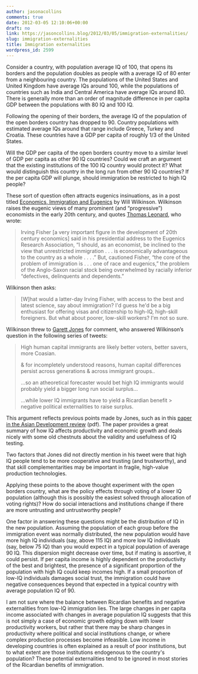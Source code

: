 ```yaml
---
author: jasonacollins
comments: true
date: 2012-03-05 12:10:06+00:00
draft: no
link: https://jasoncollins.blog/2012/03/05/immigration-externalities/
slug: immigration-externalities
title: Immigration externalities
wordpress_id: 2599
---
```


Consider a country, with population average IQ of 100, that opens its borders and the population doubles as people with a average IQ of 80 enter from a neighbouring country. The populations of the United States and United Kingdom have average IQs around 100, while the populations of countries such as India and Central America have average IQs around 80. There is generally more than an order of magnitude difference in per capita GDP between the populations with 80 IQ and 100 IQ.

Following the opening of their borders, the average IQ of the population of the open borders country has dropped to 90. Country populations with estimated average IQs around that range include Greece, Turkey and Croatia. These countries have a GDP per capita of roughly 1/3 of the United States.

Will the GDP per capita of the open borders country move to a similar level of GDP per capita as other 90 IQ countries? Could we craft an argument that the existing institutions of the 100 IQ country would protect it? What would distinguish this country in the long run from other 90 IQ countries? If the per capita GDP will plunge, should immigration be restricted to high IQ people?

These sort of question often attracts eugenics insinuations, as in a post titled [Economics, Immigration and Eugenics](http://bigthink.com/ideas/economics-immigration-and-eugenics) by Will Wilkinson. Wilkinson raises the eugenic views of many prominent (and “progressive”) economists in the early 20th century, and quotes [Thomas Leonard](http://www.princeton.edu/~tleonard/papers/retrospectives.pdf), who wrote:


<blockquote>Irving Fisher [a very important figure in the development of 20th century economics] said in his presidential address to the Eugenics Research Association, “I should, as an economist, be inclined to the view that unrestricted immigration . . . is economically advantageous to the country as a whole . . . .” But, cautioned Fisher, “the core of the problem of immigration is . . . one of race and eugenics,” the problem of the Anglo-Saxon racial stock being overwhelmed by racially inferior “defectives, delinquents and dependents.”</blockquote>


Wilkinson then asks:


<blockquote>[W]hat would a latter-day Irving Fisher, with access to the best and latest science, say about immigration? I'd guess he'd be a big enthusiast for offering visas and citizenship to high-IQ, high-skill foreigners. But what about poorer, low-skill workers? I'm not so sure.</blockquote>


Wilkinson threw to [Garett Jones](https://twitter.com/#!/GarettJones) for comment, who answered Wilkinson’s question in the following series of tweets:


<blockquote>High human capital immigrants are likely better voters, better savers, more Coasian.

& for incompletely understood reasons, human capital differences persist across generations & across immigrant groups..

...so an atheoretical forecaster would bet high IQ immigrants would probably yield a bigger long run social surplus...

...while lower IQ immigrants have to yield a Ricardian benefit > negative political externalities to raise surplus.</blockquote>


This argument reflects previous points made by Jones, such as in this [paper in the Asian Development review](http://mason.gmu.edu/~gjonesb/JonesADR) (pdf). The paper provides a great summary of how IQ affects productivity and economic growth and deals nicely with some old chestnuts about the validity and usefulness of IQ testing.

Two factors that Jones did not directly mention in his tweet were that high IQ people tend to be more cooperative and trusting (and trustworthy), and that skill complementarities may be important in fragile, high-value production technologies.

Applying these points to the above thought experiment with the open borders country, what are the policy effects through voting of a lower IQ population (although this is possibly the easiest solved through allocation of voting rights)? How do social interactions and institutions change if there are more untrusting and untrustworthy people?

One factor in answering these questions might be the distribution of IQ in the new population. Assuming the population of each group before the immigration event was normally distributed, the new population would have more high IQ individuals (say, above 115 IQ) and more low IQ individuals (say, below 75 IQ) than you would expect in a typical population of average 90 IQ. This dispersion might decrease over time, but if mating is assortive, it could persist. If per capita income is highly dependent on the productivity of the best and brightest, the presence of a significant proportion of the population with high IQ could keep incomes high. If a small proportion of low-IQ individuals damages social trust, the immigration could have negative consequences beyond that expected in a typical country with average population IQ of 90.

I am not sure where the balance between Ricardian benefits and negative externalities from low-IQ immigration lies. The large changes in per capita income associated with changes in average population IQ suggests that this is not simply a case of economic growth edging down with lower productivity workers, but rather that there may be sharp changes in productivity where political and social institutions change, or where complex production processes become infeasible. Low income in developing countries is often explained as a result of poor institutions, but to what extent are those institutions endogenous to the country's population? These potential externalities tend to be ignored in most stories of the Ricardian benefits of immigration.
